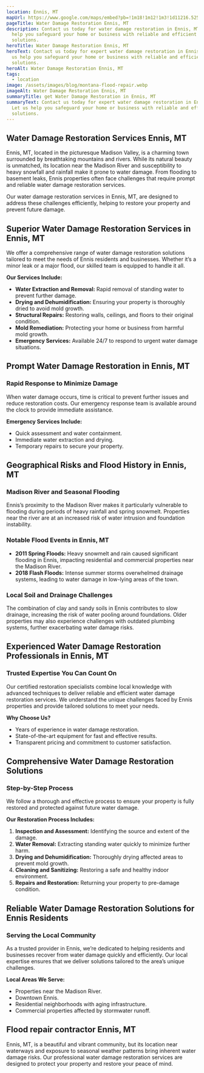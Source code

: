 ```yaml
---
location: Ennis, MT
mapUrl: https://www.google.com/maps/embed?pb=!1m18!1m12!1m3!1d11216.525439785551!2d-111.74069318955532!3d45.346160535222396!2m3!1f0!2f0!3f0!3m2!1i1024!2i768!4f13.1!3m3!1m2!1s0x535a9d823202ac4b%3A0xa10f665d7c2bcc6a!2sEnnis%2C%20MT%2059729!5e0!3m2!1sen!2sus!4v1735701228131!5m2!1sen!2sus
pageTitle: Water Damage Restoration Ennis, MT
description: Contact us today for water damage restoration in Ennis, MT. Let us
  help you safeguard your home or business with reliable and efficient
  solutions.
heroTitle: Water Damage Restoration Ennis, MT
heroText: Contact us today for expert water damage restoration in Ennis, MT. Let
  us help you safeguard your home or business with reliable and efficient
  solutions.
heroAlt: Water Damage Restoration Ennis, MT
tags:
  - location
image: /assets/images/blog/montana-flood-repair.webp
imageAlt: Water Damage Restoration Ennis, MT
summaryTitle: get Water Damage Restoration in Ennis, MT
summaryText: Contact us today for expert water damage restoration in Ennis, MT.
  Let us help you safeguard your home or business with reliable and efficient
  solutions.
---
```

## Water Damage Restoration Services Ennis, MT

Ennis, MT, located in the picturesque Madison Valley, is a charming town surrounded by breathtaking mountains and rivers. While its natural beauty is unmatched, its location near the Madison River and susceptibility to heavy snowfall and rainfall make it prone to water damage. From flooding to basement leaks, Ennis properties often face challenges that require prompt and reliable water damage restoration services.

Our water damage restoration services in Ennis, MT, are designed to address these challenges efficiently, helping to restore your property and prevent future damage.

## Superior Water Damage Restoration Services in Ennis, MT

We offer a comprehensive range of water damage restoration solutions tailored to meet the needs of Ennis residents and businesses. Whether it’s a minor leak or a major flood, our skilled team is equipped to handle it all.

**Our Services Include:**

* **Water Extraction and Removal:** Rapid removal of standing water to prevent further damage.
* **Drying and Dehumidification:** Ensuring your property is thoroughly dried to avoid mold growth.
* **Structural Repairs:** Restoring walls, ceilings, and floors to their original condition.
* **Mold Remediation:** Protecting your home or business from harmful mold growth.
* **Emergency Services:** Available 24/7 to respond to urgent water damage situations.

## Prompt Water Damage Restoration in Ennis, MT

### Rapid Response to Minimize Damage

When water damage occurs, time is critical to prevent further issues and reduce restoration costs. Our emergency response team is available around the clock to provide immediate assistance.

**Emergency Services Include:**

* Quick assessment and water containment.
* Immediate water extraction and drying.
* Temporary repairs to secure your property.

## Geographical Risks and Flood History in Ennis, MT

### Madison River and Seasonal Flooding

Ennis’s proximity to the Madison River makes it particularly vulnerable to flooding during periods of heavy rainfall and spring snowmelt. Properties near the river are at an increased risk of water intrusion and foundation instability.

### Notable Flood Events in Ennis, MT

* **2011 Spring Floods:** Heavy snowmelt and rain caused significant flooding in Ennis, impacting residential and commercial properties near the Madison River.
* **2018 Flash Floods:** Intense summer storms overwhelmed drainage systems, leading to water damage in low-lying areas of the town.

### Local Soil and Drainage Challenges

The combination of clay and sandy soils in Ennis contributes to slow drainage, increasing the risk of water pooling around foundations. Older properties may also experience challenges with outdated plumbing systems, further exacerbating water damage risks.

## Experienced Water Damage Restoration Professionals in Ennis, MT

### Trusted Expertise You Can Count On

Our certified restoration specialists combine local knowledge with advanced techniques to deliver reliable and efficient water damage restoration services. We understand the unique challenges faced by Ennis properties and provide tailored solutions to meet your needs.

**Why Choose Us?**

* Years of experience in water damage restoration.
* State-of-the-art equipment for fast and effective results.
* Transparent pricing and commitment to customer satisfaction.

## Comprehensive Water Damage Restoration Solutions

### Step-by-Step Process

We follow a thorough and effective process to ensure your property is fully restored and protected against future water damage.

**Our Restoration Process Includes:**

1. **Inspection and Assessment:** Identifying the source and extent of the damage.
2. **Water Removal:** Extracting standing water quickly to minimize further harm.
3. **Drying and Dehumidification:** Thoroughly drying affected areas to prevent mold growth.
4. **Cleaning and Sanitizing:** Restoring a safe and healthy indoor environment.
5. **Repairs and Restoration:** Returning your property to pre-damage condition.

## Reliable Water Damage Restoration Solutions for Ennis Residents

### Serving the Local Community

As a trusted provider in Ennis, we’re dedicated to helping residents and businesses recover from water damage quickly and efficiently. Our local expertise ensures that we deliver solutions tailored to the area’s unique challenges.

**Local Areas We Serve:**

* Properties near the Madison River.
* Downtown Ennis.
* Residential neighborhoods with aging infrastructure.
* Commercial properties affected by stormwater runoff.

## Flood repair contractor Ennis, MT

Ennis, MT, is a beautiful and vibrant community, but its location near waterways and exposure to seasonal weather patterns bring inherent water damage risks. Our professional water damage restoration services are designed to protect your property and restore your peace of mind.
